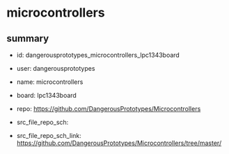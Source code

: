 # microcontrollers
 
## summary 
* id: dangerousprototypes_microcontrollers_lpc1343board
* user: dangerousprototypes
* name: microcontrollers
* board: lpc1343board
* repo: https://github.com/DangerousPrototypes/Microcontrollers



* src_file_repo_sch: 
* src_file_repo_sch_link: https://github.com/DangerousPrototypes/Microcontrollers/tree/master/






